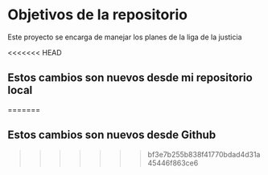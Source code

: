 # Objetivos de la repositorio

Este proyecto se encarga de manejar los planes de la liga de la justicia

<<<<<<< HEAD
## Estos cambios son nuevos desde mi repositorio local
=======
## Estos cambios son nuevos desde Github
>>>>>>> bf3e7b255b838f41770bdad4d31a45446f863ce6

